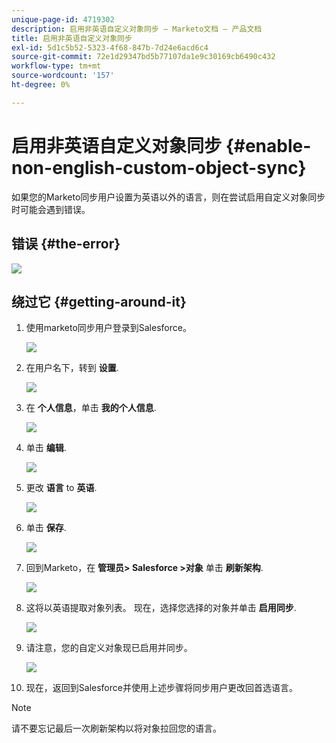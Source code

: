 ```yaml
---
unique-page-id: 4719302
description: 启用非英语自定义对象同步 — Marketo文档 — 产品文档
title: 启用非英语自定义对象同步
exl-id: 5d1c5b52-5323-4f68-847b-7d24e6acd6c4
source-git-commit: 72e1d29347bd5b77107da1e9c30169cb6490c432
workflow-type: tm+mt
source-wordcount: '157'
ht-degree: 0%

---
```


# 启用非英语自定义对象同步 {#enable-non-english-custom-object-sync}

如果您的Marketo同步用户设置为英语以外的语言，则在尝试启用自定义对象同步时可能会遇到错误。

## 错误 {#the-error}

![](assets/image2014-12-10-13-3a17-3a51.png)

## 绕过它 {#getting-around-it}

1. 使用marketo同步用户登录到Salesforce。

   ![](assets/image2014-12-10-13-3a18-3a1.png)

1. 在用户名下，转到 **设置**.

   ![](assets/image2014-12-10-13-3a18-3a11.png)

1. 在 **个人信息**，单击 **我的个人信息**.

   ![](assets/image2014-12-10-13-3a18-3a22.png)

1. 单击 **编辑**.

   ![](assets/image2014-12-10-13-3a18-3a32.png)

1. 更改 **语言** to **英语**.

   ![](assets/image2014-12-10-13-3a18-3a45.png)

1. 单击 **保存**.

   ![](assets/image2014-12-10-13-3a18-3a55.png)

1. 回到Marketo，在 **管理员> Salesforce >对象** 单击 **刷新架构**.

   ![](assets/image2014-12-10-13-3a19-3a6.png)

1. 这将以英语提取对象列表。 现在，选择您选择的对象并单击 **启用同步**.

   ![](assets/image2014-12-10-13-3a19-3a16.png)

1. 请注意，您的自定义对象现已启用并同步。

   ![](assets/image2014-12-10-13-3a19-3a26.png)

1. 现在，返回到Salesforce并使用上述步骤将同步用户更改回首选语言。

>[!NOTE]
>
>请不要忘记最后一次刷新架构以将对象拉回您的语言。
